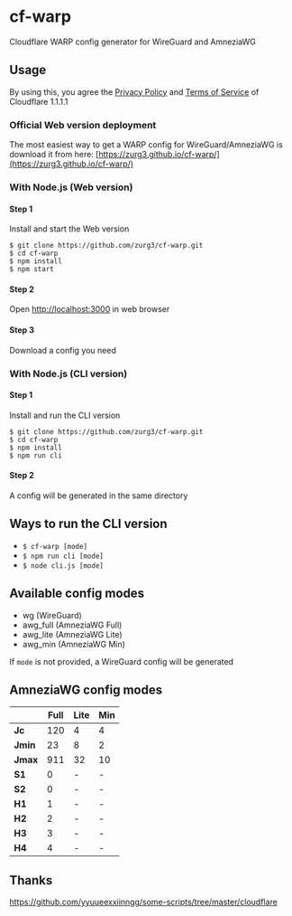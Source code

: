 # cf-warp

Cloudflare WARP config generator for WireGuard and AmneziaWG

## Usage

By using this, you agree the [Privacy Policy](https://www.cloudflare.com/application/privacypolicy/) and [Terms of Service](https://www.cloudflare.com/application/terms/) of Cloudflare 1.1.1.1

### Official Web version deployment

The most easiest way to get a WARP config for WireGuard/AmneziaWG is download it from here: [https://zurg3.github.io/cf-warp/](https://zurg3.github.io/cf-warp/)

### With Node.js (Web version)

#### Step 1

Install and start the Web version

```
$ git clone https://github.com/zurg3/cf-warp.git
$ cd cf-warp
$ npm install
$ npm start
```

#### Step 2

Open [http://localhost:3000](http://localhost:3000) in web browser

#### Step 3

Download a config you need

### With Node.js (CLI version)

#### Step 1

Install and run the CLI version

```
$ git clone https://github.com/zurg3/cf-warp.git
$ cd cf-warp
$ npm install
$ npm run cli
```

#### Step 2

A config will be generated in the same directory

## Ways to run the CLI version

- `$ cf-warp [mode]`
- `$ npm run cli [mode]`
- `$ node cli.js [mode]`

## Available config modes

- wg (WireGuard)
- awg_full (AmneziaWG Full)
- awg_lite (AmneziaWG Lite)
- awg_min (AmneziaWG Min)

If `mode` is not provided, a WireGuard config will be generated

## AmneziaWG config modes

|          | Full   | Lite   | Min   |
| -------- | ------ | ------ | ----- |
| **Jc**   | 120    | 4      | 4     |
| **Jmin** | 23     | 8      | 2     |
| **Jmax** | 911    | 32     | 10    |
| **S1**   | 0      | -      | -     |
| **S2**   | 0      | -      | -     |
| **H1**   | 1      | -      | -     |
| **H2**   | 2      | -      | -     |
| **H3**   | 3      | -      | -     |
| **H4**   | 4      | -      | -     |

## Thanks

https://github.com/yyuueexxiinngg/some-scripts/tree/master/cloudflare
